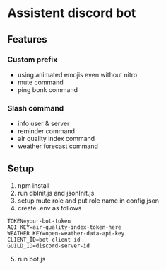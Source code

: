 # Assistent discord bot

## Features
### Custom prefix
* using animated emojis even without nitro
* mute command
* ping bonk command

### Slash command
* info user & server
* reminder command
* air quality index command
* weather forecast command

## Setup
1. npm install
2. run dbInit.js and jsonInit.js
3. setup mute role and put role name in config.json
4. create .env as follows
```
TOKEN=your-bot-token
AQI_KEY=air-quality-index-token-here
WEATHER_KEY=open-weather-data-api-key
CLIENT_ID=bot-client-id
GUILD_ID=discord-server-id
```
5. run bot.js